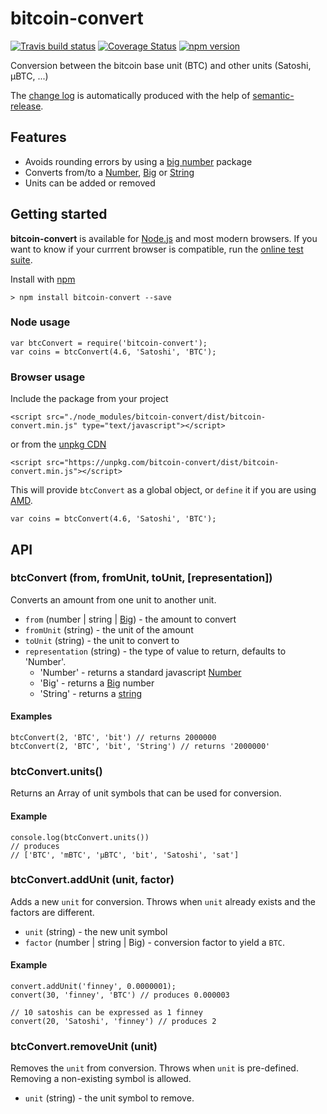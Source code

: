 # bitcoin-convert
[![Travis build status](https://travis-ci.org/richardschneider/bitcoin-convert.svg)](https://travis-ci.org/richardschneider/bitcoin-convert)
[![Coverage Status](https://coveralls.io/repos/github/richardschneider/bitcoin-convert/badge.svg?branch=master)](https://coveralls.io/github/richardschneider/bitcoin-convert?branch=master)
[![npm version](https://badge.fury.io/js/bitcoin-convert.svg)](https://badge.fury.io/js/bitcoin-convert) 

Conversion between the bitcoin base unit (BTC) and other units (Satoshi,  μBTC, ...)

The [change log](https://github.com/richardschneider/bitcoin-convert/releases) is automatically produced with
the help of [semantic-release](https://github.com/semantic-release/semantic-release).

## Features

- Avoids rounding errors by using a [big number](https://www.npmjs.com/package/big.js) package
- Converts from/to a [Number](https://developer.mozilla.org/en-US/docs/Web/JavaScript/Reference/Global_Objects/Number), 
  [Big](https://www.npmjs.com/package/big.js) or 
  [String](https://developer.mozilla.org/en-US/docs/Web/JavaScript/Reference/Global_Objects/String)
- Units can be added or removed

## Getting started

**bitcoin-convert** is available for [Node.js](https://nodejs.org) and most modern browsers.  If you want to know if your currrent browser is compatible, run the [online test suite](https://unpkg.com/bitcoin-convert/test/index.html).

Install with [npm](http://blog.npmjs.org/post/85484771375/how-to-install-npm)

    > npm install bitcoin-convert --save

### Node usage

    var btcConvert = require('bitcoin-convert');    
    var coins = btcConvert(4.6, 'Satoshi', 'BTC');  
    
### Browser usage

Include the package from your project

    <script src="./node_modules/bitcoin-convert/dist/bitcoin-convert.min.js" type="text/javascript"></script>

or from the [unpkg CDN](https://unpkg.com)

    <script src="https://unpkg.com/bitcoin-convert/dist/bitcoin-convert.min.js"></script>

This will provide `btcConvert` as a global object, or `define` it if you are using [AMD](https://en.wikipedia.org/wiki/Asynchronous_module_definition).

    var coins = btcConvert(4.6, 'Satoshi', 'BTC');  

## API

### btcConvert (from, fromUnit, toUnit, [representation])

Converts an amount from one unit to another unit.

- `from` (number | string | [Big](https://www.npmjs.com/package/big.js)) - the amount to convert
- `fromUnit` (string) - the unit of the amount
- `toUnit` (string) - the unit to convert to
- `representation` (string) - the type of value to return, defaults to 'Number'.
   - 'Number' - returns a standard javascript [Number](https://developer.mozilla.org/en-US/docs/Web/JavaScript/Reference/Global_Objects/Number)
   -  'Big' - returns a [Big](https://www.npmjs.com/package/big.js) number
   -  'String' - returns a [string](https://developer.mozilla.org/en-US/docs/Web/JavaScript/Reference/Global_Objects/String)
   
#### Examples

    btcConvert(2, 'BTC', 'bit') // returns 2000000
    btcConvert(2, 'BTC', 'bit', 'String') // returns '2000000'
    
### btcConvert.units()

Returns an Array of unit symbols that can be used for conversion.

#### Example

    console.log(btcConvert.units())
    // produces
    // ['BTC', 'mBTC', 'μBTC', 'bit', 'Satoshi', 'sat']
    
### btcConvert.addUnit (unit, factor)

Adds a new `unit` for conversion.  Throws when `unit` already exists and the factors are different.

- `unit` (string) - the new unit symbol
- `factor` (number | string | Big) - conversion factor to yield a `BTC`.

#### Example

    convert.addUnit('finney', 0.0000001);
    convert(30, 'finney', 'BTC') // produces 0.000003
    
    // 10 satoshis can be expressed as 1 finney
    convert(20, 'Satoshi', 'finney') // produces 2

### btcConvert.removeUnit (unit)

Removes the `unit` from conversion.  Throws when `unit` is pre-defined. Removing a non-existing symbol is allowed.

- `unit` (string) - the unit symbol to remove.